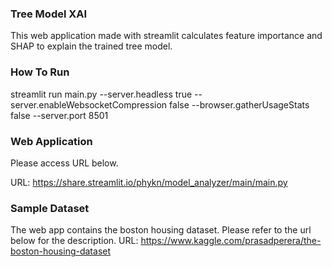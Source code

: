 ### Tree Model XAI
This web application made with streamlit calculates feature importance and SHAP to explain the trained tree model. 

### How To Run
streamlit run main.py --server.headless true --server.enableWebsocketCompression false --browser.gatherUsageStats false --server.port 8501

### Web Application
Please access URL below.

URL: https://share.streamlit.io/phykn/model_analyzer/main/main.py  

### Sample Dataset
The web app contains the boston housing dataset. Please refer to the url below for the description.
URL: https://www.kaggle.com/prasadperera/the-boston-housing-dataset